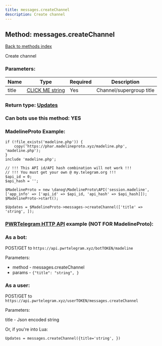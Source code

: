 ```yaml
---
title: messages.createChannel
description: Create channel
---
```

## Method: messages.createChannel  
[Back to methods index](index.md)


Create channel

### Parameters:

| Name     |    Type       | Required | Description |
|----------|---------------|----------|-------------|
|title|[CLICK ME string](../types/string.md) | Yes|Channel/supergroup title|


### Return type: [Updates](../types/Updates.md)

### Can bots use this method: **YES**


### MadelineProto Example:


```
if (!file_exists('madeline.php')) {
    copy('https://phar.madelineproto.xyz/madeline.php', 'madeline.php');
}
include 'madeline.php';

// !!! This API id/API hash combination will not work !!!
// !!! You must get your own @ my.telegram.org !!!
$api_id = 0;
$api_hash = '';

$MadelineProto = new \danog\MadelineProto\API('session.madeline', ['app_info' => ['api_id' => $api_id, 'api_hash' => $api_hash]]);
$MadelineProto->start();

$Updates = $MadelineProto->messages->createChannel(['title' => 'string', ]);
```

### [PWRTelegram HTTP API](https://pwrtelegram.xyz) example (NOT FOR MadelineProto):

### As a bot:

POST/GET to `https://api.pwrtelegram.xyz/botTOKEN/madeline`

Parameters:

* method - messages.createChannel
* params - `{"title": "string", }`



### As a user:

POST/GET to `https://api.pwrtelegram.xyz/userTOKEN/messages.createChannel`

Parameters:

title - Json encoded string




Or, if you're into Lua:

```
Updates = messages.createChannel({title='string', })
```

